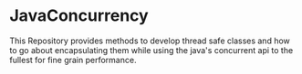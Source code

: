 # JavaConcurrency
This Repository provides methods to develop thread safe classes and how to go about encapsulating them while using the java's concurrent api to the fullest for fine grain performance.
